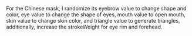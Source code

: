 For the Chinese mask, I randomize its eyebrow value to change shape and color, eye value to change the shape of eyes, mouth value to open mouth, skin value to change skin color, and triangle value to generate triangles, additionally, increase the strokeWeight for eye rim and forehead.